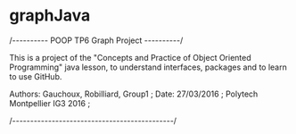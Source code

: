 # graphJava

/---------- POOP TP6 Graph Project ----------/

This is a project of the "Concepts and Practice of Object Oriented Programming" java lesson,
to understand interfaces, packages and to learn to use GitHub.

Authors: Gauchoux, Robilliard, Group1 ; 
Date: 27/03/2016 ; 
Polytech Montpellier IG3 2016 ; 

/---------------------------------------------/
